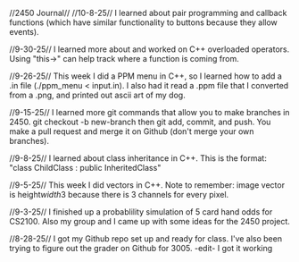 //2450 Journal//
//10-8-25//
I learned about pair programming and callback functions (which have similar functionality to buttons because they allow events).

//9-30-25//
I learned more about and worked on C++ overloaded operators. Using "this->" can help track where a function is coming from. 

//9-26-25//
This week I did a PPM menu in C++, so I learned how to add a .in file (./ppm_menu < input.in). I also had it read a .ppm file that I converted from a .png, and printed out ascii art of my dog. 

//9-15-25//
I learned more git commands that allow you to make branches in 2450. git checkout -b new-branch then git add, commit, and push. You make a pull request and merge it on Github (don't merge your own branches).

//9-8-25//
I learned about class inheritance in C++. This is the format: "class ChildClass : public InheritedClass"

//9-5-25//
This week I did vectors in C++. Note to remember: image vector is height*width*3 because there is 3 channels for every pixel.

//9-3-25//
I finished up a probablility simulation of 5 card hand odds for CS2100. Also my group and I came up with some ideas for the 2450 project.

//8-28-25//
I got my Github repo set up and ready for class. I've also been trying to figure out the grader on Github for 3005. -edit- I got it working  
